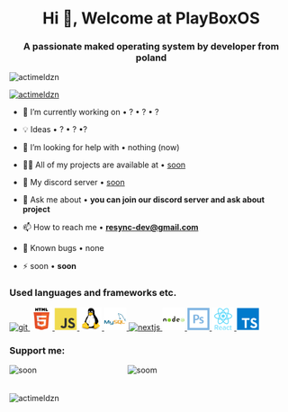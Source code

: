 <h1 align="center">Hi 👋, Welcome at PlayBoxOS</h1>
<h3 align="center">A passionate maked operating system by developer from poland</h3>

<p align="left"> <img src="https://komarev.com/ghpvc/?username=actimeldzn&label=Profile%20views&color=0e75b6&style=flat" alt="actimeldzn" /> </p>

<p align="left"> <a href="https://github.com/ryo-ma/github-profile-trophy"><img src="https://github-profile-trophy.vercel.app/?username=actimeldzn" alt="actimeldzn" /></a> </p>

- 🔭 I’m currently working on 
 • ?
 • ?
 • ?

- 💡 Ideas 
 • ?
 • ?
 •?

- 🤝 I’m looking for help with
 • nothing (now)

- 👨‍💻 All of my projects are available at 
 • [soon](soon)

- 📝 My discord server
 • [soon](soon)

- 💬 Ask me about 
 • **you can join our discord server and ask about project**

- 📫 How to reach me
 • **resync-dev@gmail.com**

- 📄 Known bugs
 • none

- ⚡ soon 
 • **soon**

<h3 align="left">Used languages and frameworks etc.</h3>
<p align="left"> <a href="https://git-scm.com/" target="_blank" rel="noreferrer"> <img src="https://www.vectorlogo.zone/logos/git-scm/git-scm-icon.svg" alt="git" width="40" height="40"/> </a> <a href="https://www.w3.org/html/" target="_blank" rel="noreferrer"> <img src="https://raw.githubusercontent.com/devicons/devicon/master/icons/html5/html5-original-wordmark.svg" alt="html5" width="40" height="40"/> </a> <a href="https://developer.mozilla.org/en-US/docs/Web/JavaScript" target="_blank" rel="noreferrer"> <img src="https://raw.githubusercontent.com/devicons/devicon/master/icons/javascript/javascript-original.svg" alt="javascript" width="40" height="40"/> </a> <a href="https://www.linux.org/" target="_blank" rel="noreferrer"> <img src="https://raw.githubusercontent.com/devicons/devicon/master/icons/linux/linux-original.svg" alt="linux" width="40" height="40"/> </a> <a href="https://www.mysql.com/" target="_blank" rel="noreferrer"> <img src="https://raw.githubusercontent.com/devicons/devicon/master/icons/mysql/mysql-original-wordmark.svg" alt="mysql" width="40" height="40"/> </a> <a href="https://nextjs.org/" target="_blank" rel="noreferrer"> <img src="https://cdn.worldvectorlogo.com/logos/nextjs-2.svg" alt="nextjs" width="40" height="40"/> </a> <a href="https://nodejs.org" target="_blank" rel="noreferrer"> <img src="https://raw.githubusercontent.com/devicons/devicon/master/icons/nodejs/nodejs-original-wordmark.svg" alt="nodejs" width="40" height="40"/> </a> <a href="https://www.photoshop.com/en" target="_blank" rel="noreferrer"> <img src="https://raw.githubusercontent.com/devicons/devicon/master/icons/photoshop/photoshop-line.svg" alt="photoshop" width="40" height="40"/> </a> <a href="https://reactjs.org/" target="_blank" rel="noreferrer"> <img src="https://raw.githubusercontent.com/devicons/devicon/master/icons/react/react-original-wordmark.svg" alt="react" width="40" height="40"/> </a> <a href="https://www.typescriptlang.org/" target="_blank" rel="noreferrer"> <img src="https://raw.githubusercontent.com/devicons/devicon/master/icons/typescript/typescript-original.svg" alt="typescript" width="40" height="40"/> </a> </p>

<h3 align="left">Support me:</h3>
<p><a href="https://www.buymeacoffee.com/soon"> <img align="left" src="https://cdn.buymeacoffee.com/buttons/v2/default-yellow.png" height="50" width="210" alt="soon" /></a><a href="https://ko-fi.com/soom"> <img align="left" src="https://cdn.ko-fi.com/cdn/kofi3.png?v=3" height="50" width="210" alt="soom" /></a></p><br><br>

<p><img align="left" src="https://github-readme-stats.vercel.app/api/top-langs?username=actimeldzn&show_icons=true&locale=en&layout=compact" alt="actimeldzn" /></p>
